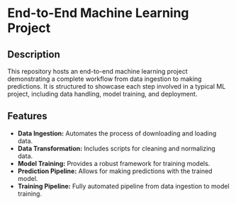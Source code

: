 # End-to-End Machine Learning Project

## Description
This repository hosts an end-to-end machine learning project demonstrating a complete workflow from data ingestion to making predictions. It is structured to showcase each step involved in a typical ML project, including data handling, model training, and deployment.

## Features
- **Data Ingestion:** Automates the process of downloading and loading data.
- **Data Transformation:** Includes scripts for cleaning and normalizing data.
- **Model Training:** Provides a robust framework for training models.
- **Prediction Pipeline:** Allows for making predictions with the trained model.
- **Training Pipeline:** Fully automated pipeline from data ingestion to model training.
